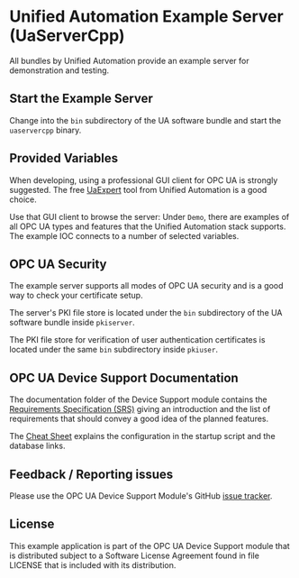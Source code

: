# Unified Automation Example Server (UaServerCpp)

All bundles by Unified Automation provide an example server for
demonstration and testing.

## Start the Example Server

Change into the `bin` subdirectory of the UA software bundle and
start the `uaservercpp` binary.

## Provided Variables

When developing, using a professional GUI client for OPC UA is strongly
suggested.
The free [UaExpert][uaexpert] tool from Unified Automation is a good choice.

Use that GUI client to browse the server:
Under `Demo`, there are examples of all OPC UA types and features that the
Unified Automation stack supports. The example IOC connects to a number
of selected variables.

## OPC UA Security

The example server supports all modes of OPC UA security and is a good
way to check your certificate setup.

The server's PKI file store is located under the `bin` subdirectory of
the UA software bundle inside `pkiserver`.

The PKI file store for verification of user authentication certificates
is located under the same `bin` subdirectory inside `pkiuser`.

## OPC UA Device Support Documentation

The documentation folder of the Device Support module contains the
[Requirements Specification (SRS)][requirements.pdf] giving an introduction
and the list of requirements that should convey a good idea of the planned
features.

The [Cheat Sheet][cheatsheet.pdf] explains the configuration in the startup
script and the database links.

## Feedback / Reporting issues

Please use the OPC UA Device Support Module's GitHub
[issue tracker](https://github.com/ralphlange/opcua/issues).

## License

This example application is part of the OPC UA Device Support module
that is distributed subject to a Software License Agreement found
in file LICENSE that is included with its distribution.

<!-- Links -->
[requirements.pdf]: https://docs.google.com/viewer?url=https://raw.githubusercontent.com/ralphlange/opcua/master/documentation/EPICS%20Support%20for%20OPC%20UA%20-%20SRS.pdf
[cheatsheet.pdf]: https://docs.google.com/viewer?url=https://raw.githubusercontent.com/ralphlange/opcua/master/documentation/EPICS%20Support%20for%20OPC%20UA%20-%20Cheat%20Sheet.pdf
[uaexpert]: https://www.unified-automation.com/products/development-tools/uaexpert.html
